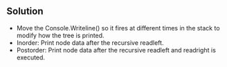 ## Solution
  - Move the Console.Writeline() so it fires at different times in the stack to modify how the tree is printed.
  - Inorder: Print node data after the recursive readleft.
  - Postorder: Print node data after the recursive readleft and readright is executed.
